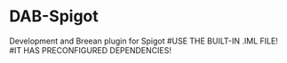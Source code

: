 # DAB-Spigot
Development and Breean plugin for Spigot
#USE THE BUILT-IN .IML FILE!
#IT HAS PRECONFIGURED DEPENDENCIES!
